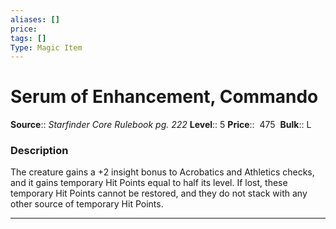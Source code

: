 ```yaml
---
aliases: []
price:  
tags: []
Type: Magic Item
---
```


# Serum of Enhancement, Commando

**Source**:: _Starfinder Core Rulebook pg. 222_
**Level**:: 5
**Price**::  475 
**Bulk**:: L

### Description

The creature gains a +2 insight bonus to Acrobatics and Athletics checks, and it gains temporary Hit Points equal to half its level. If lost, these temporary Hit Points cannot be restored, and they do not stack with any other source of temporary Hit Points.

---
